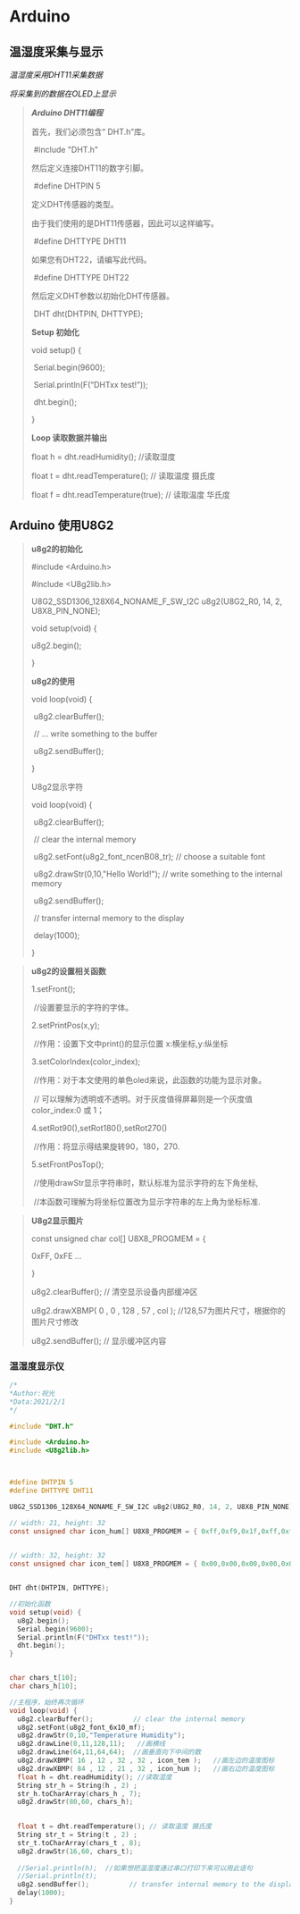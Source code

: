 # Arduino

## 温湿度采集与显示

*温湿度采用DHT11采集数据*

*将采集到的数据在OLED上显示*



> ***Arduino DHT11编程***
>
> 首先，我们必须包含“ DHT.h”库。
>
> ​	\#include "DHT.h"
>
> 然后定义连接DHT11的数字引脚。
>
> ​	#define DHTPIN 5
>
> 定义DHT传感器的类型。
>
> 由于我们使用的是DHT11传感器，因此可以这样编写。
>
> ​	#define DHTTYPE DHT11
>
> 如果您有DHT22，请编写此代码。
>
> ​	#define DHTTYPE DHT22
>
> 然后定义DHT参数以初始化DHT传感器。
>
> ​	DHT dht(DHTPIN, DHTTYPE);
>
> **Setup 初始化**
>
> void setup() {
>
> ​	Serial.begin(9600);
>
> ​	Serial.println(F(“DHTxx test!”));
>
> ​	dht.begin();
>
> }
>
> **Loop 读取数据并输出**
>
> float h = dht.readHumidity(); //读取湿度
>
> float t = dht.readTemperature(); // 读取温度 摄氏度
>
> float f = dht.readTemperature(true); // 读取温度 华氏度

## **Arduino** **使用U8G2**



> **u8g2的初始化**
>
> \#include <Arduino.h> 
>
> \#include <U8g2lib.h> 
>
> U8G2_SSD1306_128X64_NONAME_F_SW_I2C u8g2(U8G2_R0, 14, 2, U8X8_PIN_NONE); 
>
> void setup(void) {
>
> u8g2.begin(); 
>
> }
>
> **u8g2的使用**
>
> void loop(void) { 
>
> ​	u8g2.clearBuffer(); 
>
> ​	// ... write something to the buffer 
>
> ​	u8g2.sendBuffer(); 
>
> }
>
> U8g2显示字符
>
> void loop(void) {
>
> ​	u8g2.clearBuffer(); 
>
> ​	// clear the internal memory
>
> ​	u8g2.setFont(u8g2_font_ncenB08_tr); // choose a suitable font
>
> ​	u8g2.drawStr(0,10,"Hello World!"); // write something to the internal memory
>
> ​	u8g2.sendBuffer(); 
>
> ​	// transfer internal memory to the display
>
> ​	delay(1000); 
>
> }

> **u8g2的设置相关函数**
>
> 1.setFront();
>
> ​	//设置要显示的字符的字体。
>
> 2.setPrintPos(x,y);
>
> ​	//作用：设置下文中print()的显示位置 x:横坐标,y:纵坐标
>
> 3.setColorIndex(color_index);
>
> ​	//作用：对于本文使用的单色oled来说，此函数的功能为显示对象。
>
> ​	// 可以理解为透明或不透明。对于灰度值得屏幕则是一个灰度值 color_index:0 或 1；
>
> 4.setRot90(),setRot180(),setRot270()
>
> ​	//作用：将显示得结果旋转90，180，270.
>
> 5.setFrontPosTop();
>
> ​	//使用drawStr显示字符串时，默认标准为显示字符的左下角坐标,
>
> ​	//本函数可理解为将坐标位置改为显示字符串的左上角为坐标标准.

> **U8g2显示图片**
>
> const unsigned char col[] U8X8_PROGMEM = {
>
> 0xFF, 0xFE … 
>
> }
>
> u8g2.clearBuffer(); // 清空显示设备内部缓冲区
>
> u8g2.drawXBMP( 0 , 0 , 128 , 57 , col ); //128,57为图片尺寸，根据你的图片尺寸修改
>
> u8g2.sendBuffer(); // 显示缓冲区内容

### 温湿度显示仪

```c
/*
*Author:祝光
*Data:2021/2/1
*/

#include "DHT.h"

#include <Arduino.h>
#include <U8g2lib.h>



#define DHTPIN 5
#define DHTTYPE DHT11

U8G2_SSD1306_128X64_NONAME_F_SW_I2C u8g2(U8G2_R0, 14, 2, U8X8_PIN_NONE);

// width: 21, height: 32
const unsigned char icon_hum[] U8X8_PROGMEM = { 0xff,0xf9,0x1f,0xff,0xf1,0x1f,0xff,0xf0,0x1f,0xff,0xe4,0x1f,0x7f,0xe4,0x1f,0x7f,0xce,0x1f,0x3f,0xce,0x1f,0x3f,0x9f,0x1f,0x1f,0x9f,0x1f,0x9f,0x3f,0x1f,0x8f,0x3f,0x1f,0xcf,0x7f,0x1e,0xc7,0x7f,0x1e,0xe7,0xff,0x1c,0xe3,0xff,0x1c,0xf3,0xff,0x19,0xf3,0xff,0x19,0xf9,0xff,0x13,0xf8,0xff,0x13,0x00,0xff,0x03,0x00,0xfc,0x07,0x00,0xf8,0x07,0x00,0xe0,0x03,0x00,0x00,0x00,0x00,0x00,0x00,0x00,0x00,0x10,0x01,0x00,0x10,0x03,0x00,0x18,0x03,0x00,0x1c,0x0f,0x00,0x1c,0x1f,0x00,0x1f,0x7f,0xc0,0x1f };

   
// width: 32, height: 32
const unsigned char icon_tem[] U8X8_PROGMEM = { 0x00,0x00,0x00,0x00,0x00,0x00,0x00,0x00,0x00,0x00,0x00,0x00,0x00,0xc0,0x03,0x00,0x00,0xe0,0x07,0x00,0x00,0xf0,0x0f,0x00,0x00,0x70,0x0e,0x00,0x00,0xf0,0x0f,0x00,0x00,0xf0,0x0e,0x00,0x00,0xf0,0x0e,0x00,0x00,0xf0,0x0f,0x00,0x00,0x70,0x0e,0x00,0x00,0xf0,0x0f,0x00,0x00,0xf0,0x0e,0x00,0x00,0x70,0x0e,0x00,0x00,0x70,0x0e,0x00,0x00,0x70,0x0e,0x00,0x00,0x70,0x0e,0x00,0x00,0x3c,0x3c,0x00,0x00,0x5c,0x38,0x00,0x00,0x6e,0x70,0x00,0x00,0x7e,0x70,0x00,0x00,0x36,0x60,0x00,0x00,0x7e,0x76,0x00,0x00,0xee,0x77,0x00,0x00,0xdc,0x3b,0x00,0x00,0xf8,0x1f,0x00,0x00,0xf0,0x0f,0x00,0x00,0xe0,0x07,0x00,0x00,0x00,0x00,0x00,0x00,0x00,0x00,0x00,0x00,0x00,0x00,0x00 };


DHT dht(DHTPIN, DHTTYPE);

//初始化函数
void setup(void) {
  u8g2.begin();
  Serial.begin(9600);
  Serial.println(F("DHTxx test!"));
  dht.begin();
}


char chars_t[10];
char chars_h[10];

//主程序，始终再次循环
void loop(void) {
  u8g2.clearBuffer();          // clear the internal memory
  u8g2.setFont(u8g2_font_6x10_mf);
  u8g2.drawStr(0,10,"Temperature Humidity");
  u8g2.drawLine(0,11,128,11);   //画横线
  u8g2.drawLine(64,11,64,64);  //画垂直向下中间的数
  u8g2.drawXBMP( 16 , 12 , 32 , 32 , icon_tem );   //画左边的温度图标
  u8g2.drawXBMP( 84 , 12 , 21 , 32 , icon_hum );   //画右边的温度图标
  float h = dht.readHumidity(); //读取湿度
  String str_h = String(h , 2) ; 
  str_h.toCharArray(chars_h , 7);
  u8g2.drawStr(80,60, chars_h);

  
  float t = dht.readTemperature(); // 读取温度 摄氏度
  String str_t = String(t , 2) ; 
  str_t.toCharArray(chars_t , 8);
  u8g2.drawStr(16,60, chars_t);
  
  //Serial.println(h);  //如果想把温湿度通过串口打印下来可以用此语句
  //Serial.println(t);
  u8g2.sendBuffer();          // transfer internal memory to the display
  delay(1000);  
}

```





[调整图片尺寸和像素]: https://www.iloveimg.com/zh-cn/resize-image
[图片取模]: http://tools.clz.me/image-to-bitmap-array


